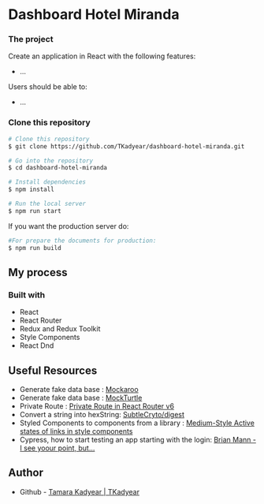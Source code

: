# Dashboard Hotel Miranda

### The project
Create an application in React with the following features:
- ...

Users should be able to:

- ...



### Clone this repository
```bash
# Clone this repository
$ git clone https://github.com/TKadyear/dashboard-hotel-miranda.git

# Go into the repository
$ cd dashboard-hotel-miranda

# Install dependencies
$ npm install

# Run the local server
$ npm run start
```

If you want the production server do:
```bash
#For prepare the documents for production:
$ npm run build
```


## My process
### Built with

- React
- React Router
- Redux and Redux Toolkit
- Style Components
- React Dnd


## Useful Resources
- Generate fake data base : [Mockaroo](https://mockaroo.com/)
- Generate fake data base : [MockTurtle](https://mockturtle.net/)
- Private Route : [Private Route in React Router v6](https://dev.to/iamandrewluca/private-route-in-react-router-v6-lg5)
- Convert a string into hexString: [SubtleCryto/digest](https://developer.mozilla.org/en-US/docs/Web/API/SubtleCrypto/digest)
- Styled Components to components from a library : [Medium-Style Active states of links in style components](https://medium.com/@mariokandut/style-active-state-of-links-in-styled-components-f747dcf2cc2c)
- Cypress, how to start testing an app starting with the login: [Brian Mann - I see yoour point, but...](https://www.youtube.com/watch?v=5XQOK0v_YRE)
## Author
- Github - [Tamara Kadyear | TKadyear](https://github.com/TKadyear)
